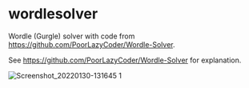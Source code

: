 # wordlesolver
Wordle (Gurgle) solver with code from https://github.com/PoorLazyCoder/Wordle-Solver.

See https://github.com/PoorLazyCoder/Wordle-Solver for explanation.

![Screenshot_20220130-131645 1](https://user-images.githubusercontent.com/3448386/151702176-9e7bd262-9930-4c65-9e37-08a1a1ef6897.png)
